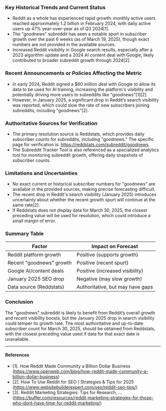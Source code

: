 ### Key Historical Trends and Current Status

- Reddit as a whole has experienced rapid growth: monthly active users reached approximately 1.2 billion in February 2024, with daily active users up 47% year-over-year as of Q3 2024[1].
- The "goodnews" subreddit has seen a notable spurt in subscriber growth over the past 6 weeks (as of March 19, 2025), though exact numbers are not provided in the available sources.
- Increased Reddit visibility in Google search results, especially after a 2023 algorithm update and a 2024 AI content deal with Google, likely contributed to broader subreddit growth through 2024[2].

### Recent Announcements or Policies Affecting the Metric

- In early 2024, Reddit signed a $60 million deal with Google to allow its data to be used for AI training, increasing the platform's visibility and potentially driving more users to subreddits like "goodnews"[1][2].
- However, in January 2025, a significant drop in Reddit’s search visibility was reported, which could slow the rate of new subscribers joining subreddits, including "goodnews"[2].

### Authoritative Sources for Verification

- The primary resolution source is Reddstats, which provides daily subscriber counts for subreddits, including "goodnews." The specific page for verification is: https://reddstats.com/subreddit/goodnews.
- The Subreddit Tracker Tool is also referenced as a specialized analytics tool for monitoring subreddit growth, offering daily snapshots of subscriber counts.

### Limitations and Uncertainties

- No exact current or historical subscriber numbers for "goodnews" are available in the provided sources, making precise forecasting difficult.
- The recent drop in Reddit's search visibility (January 2025) introduces uncertainty about whether the recent growth spurt will continue at the same rate[2].
- If Reddstats does not display data for March 30, 2025, the closest preceding value will be used for resolution, which could introduce a small margin of error.

### Summary Table

| Factor                        | Impact on Forecast              |
|-------------------------------|---------------------------------|
| Reddit platform growth        | Positive (supports growth)      |
| Recent "goodnews" growth      | Positive (recent spurt)         |
| Google AI/content deals       | Positive (increased visibility) |
| January 2025 SEO drop         | Negative (may slow growth)      |
| Data source (Reddstats)       | Authoritative, but may have gaps|

### Conclusion

The "goodnews" subreddit is likely to benefit from Reddit’s overall growth and recent visibility boosts, but the January 2025 drop in search visibility could temper its growth rate. The most authoritative and up-to-date subscriber count for March 30, 2025, should be obtained from Reddstats, with the closest preceding value used if data for that exact date is unavailable.

---

#### References

- [1]. How Reddit Made Community a Billion Dollar Business (https://www.openweb.com/blog/how-reddit-made-community-a-billion-dollar-business)
- [2]. How To Use Reddit for SEO | Strategies & Tips for 2025 (https://www.websitebuilderexpert.com/seo/reddit-seo-tips/)
- [3]. Reddit Marketing Strategies: Tips for Research, ... (https://buffer.com/resources/reddit-marketing-strategies-for-those-who-dont-have-time-for-reddit-marketing/)